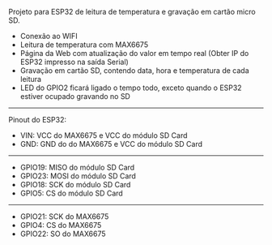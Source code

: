 Projeto para ESP32 de leitura de temperatura e gravação em cartão micro SD.

- Conexão ao WIFI
- Leitura de temperatura com MAX6675
- Página da Web com atualização do valor em tempo real (Obter IP do ESP32 impresso na saída Serial)
- Gravação em cartão SD, contendo data, hora e temperatura de cada leitura
- LED do GPIO2 ficará ligado o tempo todo, exceto quando o ESP32 estiver ocupado gravando no SD
-------------------------------------------------
Pinout do ESP32:

- VIN: VCC do MAX6675 e VCC do módulo SD Card
- GND: GND do do MAX6675 e VCC do módulo SD Card
-------------------------------------------------
- GPIO19: MISO do módulo SD Card
- GPIO23: MOSI do módulo SD Card
- GPIO18: SCK do módulo SD Card
- GPIO5: CS do módulo SD Card
-------------------------------------------------
- GPIO21: SCK do MAX6675
- GPIO4: CS do MAX6675
- GPIO22: SO do MAX6675